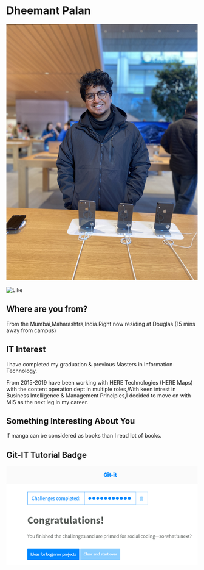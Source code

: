 # Dheemant Palan

![Self](Images/Self.jpg "Dheemant Palan")

![Like](images/Like..jfif "Anime")

## Where are you from?

From the Mumbai,Maharashtra,India.Right now residing at Douglas (15 mins away from campus)

## IT Interest

I have completed my graduation & previous Masters in Information Technology.

From 2015-2019 have been working with HERE Technologies (HERE Maps) with the content operation dept in multiple roles,With keen intrest in Business Intelligence & Management Principles,I decided to move on with MIS as the next leg in my career. 

## Something Interesting About You

If manga can be considered as books than I read lot of books.

## Git-IT Tutorial Badge

![Git Tutorial](images/badge.png "Result")